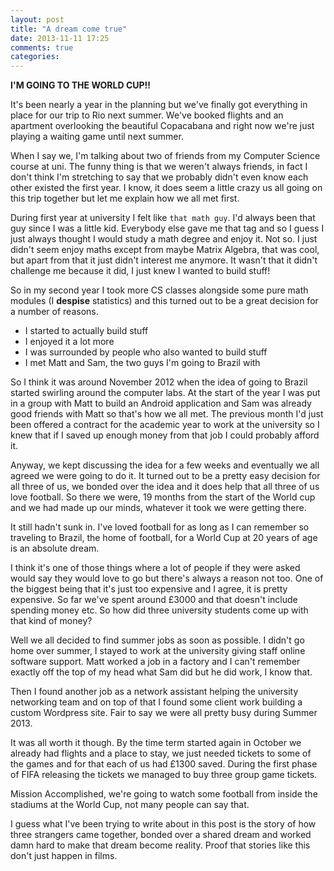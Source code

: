 ```yaml
---
layout: post
title: "A dream come true"
date: 2013-11-11 17:25
comments: true
categories: 
---
```


**I'M GOING TO THE WORLD CUP!!**

It's been nearly a year in the planning but we've finally got everything in place for our trip to Rio next summer. We've booked flights and an apartment overlooking the beautiful Copacabana and right now we're just playing a waiting game until next summer.

When I say we, I'm talking about two of friends from my Computer Science course at uni. The funny thing is that we weren't always friends, in fact I don't think I'm stretching to say that we probably didn't even know each other existed the first year. I know, it does seem a little crazy us all going on this trip together but let me explain how we all met first.

During first year at university I felt like `that math guy`. I'd always been that guy since I was a little kid. Everybody else gave me that tag and so I guess I just always thought I would study a math degree and enjoy it. Not so. I just didn't seem enjoy maths except from maybe Matrix Algebra, that was cool, but apart from that it just didn't interest me anymore. It wasn't that it didn't challenge me because it did, I just knew I wanted to build stuff!

So in my second year I took more CS classes alongside some pure math modules (I **despise** statistics) and this turned out to be a great decision for a number of reasons.

 - I started to actually build stuff
 - I enjoyed it a lot more
 - I was surrounded by people who also wanted to build stuff
 - I met Matt and Sam, the two guys I'm going to Brazil with

So I think it was around November 2012 when the idea of going to Brazil started swirling around the computer labs. At the start of the year I was put in a group with Matt to build an Android application and Sam was already good friends with Matt so that's how we all met. The previous month I'd just been offered a contract for the academic year to work at the university so I knew that if I saved up enough money from that job I could probably afford it.

Anyway, we kept discussing the idea for a few weeks and eventually we all agreed we were going to do it. It turned out to be a pretty easy decision for all three of us, we bonded over the idea and it does help that all three of us love football. So there we were, 19 months from the start of the World cup and we had made up our minds, whatever it took we were getting there.

It still hadn't sunk in. I've loved football for as long as I can remember so traveling to Brazil, the home of football, for a World Cup at 20 years of age is an absolute dream. 

I think it's one of those things where a lot of people if they were asked would say they would love to go but there's always a reason not too. One of the biggest being that it's just too expensive and I agree, it is pretty expensive. So far we've spent around £3000 and that doesn't include spending money etc. So how did three university students come up with that kind of money?

Well we all decided to find summer jobs as soon as possible. I didn't go home over summer, I stayed to work at the university giving staff online software support. Matt worked a job in a factory and I can't  remember exactly off the top of my head what Sam did but he did work, I know that. 

Then I found another job as a network assistant helping the university networking team and on top of that I found some client work building a custom Wordpress site. Fair to say we were all pretty busy during Summer 2013.

It was all worth it though. By the time term started again in October we already had flights and a place to stay, we just needed tickets to some of the games and for that each of us had £1300 saved. During the first phase of FIFA releasing the tickets we managed to buy three group game tickets. 

Mission Accomplished, we're going to watch some football from inside the stadiums at the World Cup, not many people can say that. 

I guess what I've been trying to write about in this post is the story of how three strangers came together, bonded over a shared dream and worked damn hard to make that dream become reality. Proof that stories like this don't just happen in films.







